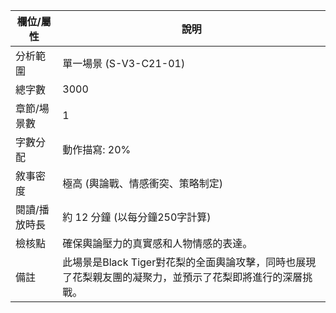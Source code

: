 | 欄位/屬性 | 說明 |
|---|---|
| 分析範圍 | 單一場景 (S-V3-C21-01) |
| 總字數 | 3000 |
| 章節/場景數 | 1 |
| 字數分配 | 動作描寫: 20% | 對話: 50% | 內心描寫: 30% |
| 敘事密度 | 極高 (輿論戰、情感衝突、策略制定) |
| 閱讀/播放時長 | 約 12 分鐘 (以每分鐘250字計算) |
| 檢核點 | 確保輿論壓力的真實感和人物情感的表達。 |
| 備註 | 此場景是Black Tiger對花梨的全面輿論攻擊，同時也展現了花梨親友團的凝聚力，並預示了花梨即將進行的深層挑戰。
